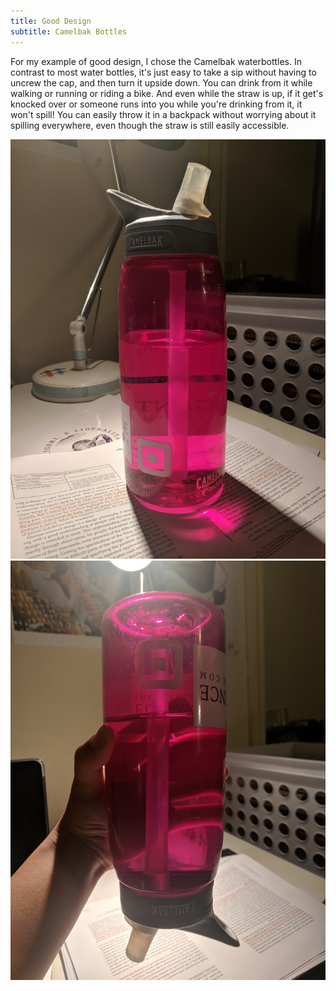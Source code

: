 ```yaml
---
title: Good Design
subtitle: Camelbak Bottles
---
```

For my example of good design, I chose the Camelbak waterbottles. In contrast to most water bottles, it's just easy to take a sip without having to uncrew the cap, and then turn it upside down. You can drink from it while walking or running or riding a bike. And even while the straw is up, if it get's knocked over or someone runs into you while you're drinking from it, it won't spill! You can easily throw it in a backpack without worrying about it spilling everywhere, even though the straw is still easily accessible. 

![camelbak1](../img/camelbak1.jpg)
![camelbak2](../img/camelbak2.jpg)
